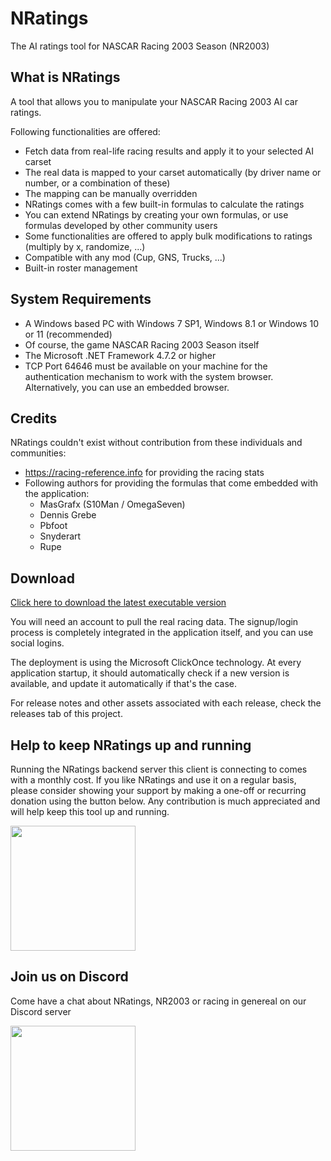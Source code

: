 # NRatings
The AI ratings tool for NASCAR Racing 2003 Season (NR2003)

## What is NRatings
A tool that allows you to manipulate your NASCAR Racing 2003 AI car ratings.

Following functionalities are offered:

- Fetch data from real-life racing results and apply it to your selected AI carset
- The real data is mapped to your carset automatically (by driver name or number, or a combination of these)
- The mapping can be manually overridden
- NRatings comes with a few built-in formulas to calculate the ratings
- You can extend NRatings by creating your own formulas, or use formulas developed by other community users
- Some functionalities are offered to apply bulk modifications to ratings (multiply by x, randomize, ...)
- Compatible with any mod (Cup, GNS, Trucks, ...)
- Built-in roster management

## System Requirements
- A Windows based PC with Windows 7 SP1, Windows 8.1 or Windows 10 or 11 (recommended)
- Of course, the game NASCAR Racing 2003 Season itself
- The Microsoft .NET Framework 4.7.2 or higher
- TCP Port 64646 must be available on your machine for the authentication mechanism to work with the system browser. Alternatively, you can use an embedded browser.

## Credits

NRatings couldn't exist without contribution from these individuals and communities:

- https://racing-reference.info for providing the racing stats
- Following authors for providing the formulas that come embedded with the application:
  - MasGrafx (S10Man / OmegaSeven)
  - Dennis Grebe
  - Pbfoot
  - Snyderart
  - Rupe

## Download

[Click here to download the latest executable version](https://www.64soft.eu/nratings/download/client/NRatings.Client.application)

You will need an account to pull the real racing data. The signup/login process is completely integrated in the application itself, and you can use social logins.

The deployment is using the Microsoft ClickOnce technology. At every application startup, it should automatically check if a new version is available, and update it automatically if that's the case.

For release notes and other assets associated with each release, check the releases tab of this project.

## Help to keep NRatings up and running

Running the NRatings backend server this client is connecting to comes with a monthly cost. If you like NRatings and use it on a regular basis, please consider showing your support by making a one-off or recurring donation using the button below. Any contribution is much appreciated and will help keep this tool up and running.

<a href="https://ko-fi.com/64soft" target="_blank"><img src="https://storage.ko-fi.com/cdn/brandasset/kofi_bg_tag_white.png" width="200"></a>

## Join us on Discord

Come have a chat about NRatings, NR2003 or racing in genereal on our Discord server

<a href="https://discord.gg/3j3zfRWyRa" target="_blank"><img src="https://assets-global.website-files.com/6257adef93867e50d84d30e2/636e0b5061df29d55a92d945_full_logo_blurple_RGB.svg" width="200"></a>
